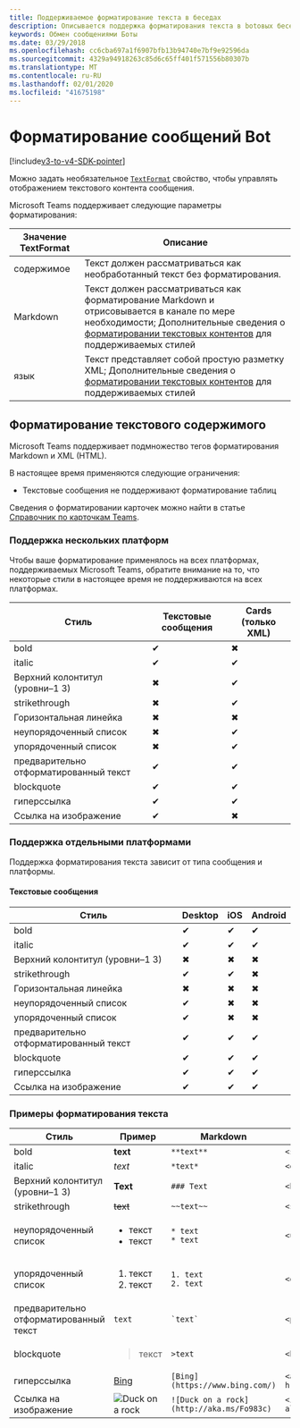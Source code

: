 ```yaml
---
title: Поддерживаемое форматирование текста в беседах
description: Описывается поддержка форматирования текста в botовых беседах
keywords: Обмен сообщениями Боты
ms.date: 03/29/2018
ms.openlocfilehash: cc6cba697a1f6907bfb13b94740e7bf9e92596da
ms.sourcegitcommit: 4329a94918263c85d6c65ff401f571556b80307b
ms.translationtype: MT
ms.contentlocale: ru-RU
ms.lasthandoff: 02/01/2020
ms.locfileid: "41675198"
---
```

# <a name="formatting-bot-messages"></a>Форматирование сообщений Bot

[!include[v3-to-v4-SDK-pointer](~/includes/v3-to-v4-pointer-bots.md)]

Можно задать необязательное [`TextFormat`](https://docs.microsoft.com/bot-framework/dotnet/bot-builder-dotnet-create-messages#customizing-a-message) свойство, чтобы управлять отображением текстового контента сообщения.

Microsoft Teams поддерживает следующие параметры форматирования:

| Значение TextFormat | Описание |
| --- | --- |
| содержимое | Текст должен рассматриваться как необработанный текст без форматирования. |
| Markdown | Текст должен рассматриваться как форматирование Markdown и отрисовывается в канале по мере необходимости; Дополнительные сведения о [форматировании текстовых контентов](#formatting-text-content) для поддерживаемых стилей |
| язык | Текст представляет собой простую разметку XML; Дополнительные сведения о [форматировании текстовых контентов](#formatting-text-content) для поддерживаемых стилей |

## <a name="formatting-text-content"></a>Форматирование текстового содержимого

Microsoft Teams поддерживает подмножество тегов форматирования Markdown и XML (HTML).

В настоящее время применяются следующие ограничения:

* Текстовые сообщения не поддерживают форматирование таблиц

Сведения о форматировании карточек можно найти в статье [Справочник по карточкам Teams](~/task-modules-and-cards/cards/cards-reference.md).

### <a name="cross-platform-support"></a>Поддержка нескольких платформ

Чтобы ваше форматирование применялось на всех платформах, поддерживаемых Microsoft Teams, обратите внимание на то, что некоторые стили в настоящее время не поддерживаются на всех платформах.

| Стиль                     | Текстовые сообщения | Cards (только XML) |
|---------------------------|--------------------|------------------|
| bold                      | ✔                  | ✖                |
| italic                    | ✔                  | ✔                |
| Верхний колонтитул (уровни&ndash;1 3) | ✖                  | ✔                |
| strikethrough             | ✖                  | ✔                |
| Горизонтальная линейка           | ✖                  | ✖                |
| неупорядоченный список            | ✖                  | ✔                |
| упорядоченный список              | ✖                  | ✔                |
| предварительно отформатированный текст         | ✔                  | ✔                |
| blockquote                | ✔                  | ✔                |
| гиперссылка                 | ✔                  | ✔                |
| Ссылка на изображение                | ✔                  | ✖                |

### <a name="support-by-individual-platform"></a>Поддержка отдельными платформами

Поддержка форматирования текста зависит от типа сообщения и платформы.

#### <a name="text-only-messages"></a>Текстовые сообщения

| Стиль                     | Desktop | iOS | Android |
|---------------------------|---------|-----|---------|
| bold                      | ✔       | ✔   | ✔       |
| italic                    | ✔       | ✔   | ✔       |
| Верхний колонтитул (уровни&ndash;1 3) | ✖       | ✖   | ✖       |
| strikethrough             | ✔       | ✔   | ✖       |
| Горизонтальная линейка           | ✖       | ✖   | ✖       |
| неупорядоченный список            | ✔       | ✖   | ✖       |
| упорядоченный список              | ✔       | ✖   | ✖       |
| предварительно отформатированный текст         | ✔       | ✔   | ✔       |
| blockquote                | ✔       | ✔   | ✔       |
| гиперссылка                 | ✔       | ✔   | ✔       |
| Ссылка на изображение                | ✔       | ✔   | ✔       |

### <a name="examples-of-text-formatting"></a>Примеры форматирования текста

| Стиль | Пример | Markdown | XML (HTML) |
| --- | --- | --- | --- |
| bold | **text** | `**text**` | `<strong>text</strong>` |
| italic | *text* | `*text*` | `<em>text</em>` |
| Верхний колонтитул (уровни&ndash;1 3) | **Text** | `### Text` | `<h3>Text</h3>` |
| strikethrough | ~~text~~ | `~~text~~` | `<strike>text</strike>` |
| неупорядоченный список | <ul><li>текст</li><li>текст</li></ul> | `* text`<br>`* text` | `<ul><li>text</li><li>text</li></ul>` |
| упорядоченный список | <ol><li>текст</li><li>текст</li></ol> | `1. text`<br>`2. text` | `<ol><li>text</li><li>text</li></ol>` |
| предварительно отформатированный текст | `text` | `` `text` `` | `<pre>text</pre>` |
| blockquote | <blockquote>текст</blockquote> | `>text` | `<blockquote>text</blockquote>` |
| гиперссылка | [Bing](https://www.bing.com/) | `[Bing](https://www.bing.com/)` | `<a href="https://www.bing.com/">Bing</a>` |
| Ссылка на изображение | <img src="http://aka.ms/Fo983c" alt="Duck on a rock"></img> | `![Duck on a rock](http://aka.ms/Fo983c)` | `<img src="http://aka.ms/Fo983c" alt="Duck on a rock"></img>` |
